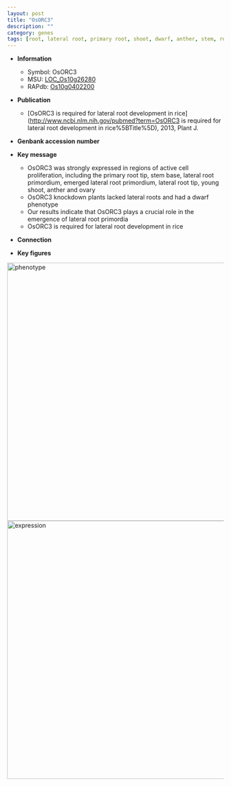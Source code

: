 ```yaml
---
layout: post
title: "OsORC3"
description: ""
category: genes
tags: [root, lateral root, primary root, shoot, dwarf, anther, stem, root development]
---
```


* **Information**  
    + Symbol: OsORC3  
    + MSU: [LOC_Os10g26280](http://rice.plantbiology.msu.edu/cgi-bin/ORF_infopage.cgi?orf=LOC_Os10g26280)  
    + RAPdb: [Os10g0402200](http://rapdb.dna.affrc.go.jp/viewer/gbrowse_details/irgsp1?name=Os10g0402200)  

* **Publication**  
    + [OsORC3 is required for lateral root development in rice](http://www.ncbi.nlm.nih.gov/pubmed?term=OsORC3 is required for lateral root development in rice%5BTitle%5D), 2013, Plant J.

* **Genbank accession number**  

* **Key message**  
    + OsORC3 was strongly expressed in regions of active cell proliferation, including the primary root tip, stem base, lateral root primordium, emerged lateral root primordium, lateral root tip, young shoot, anther and ovary
    + OsORC3 knockdown plants lacked lateral roots and had a dwarf phenotype
    + Our results indicate that OsORC3 plays a crucial role in the emergence of lateral root primordia
    + OsORC3 is required for lateral root development in rice

* **Connection**  

* **Key figures**  
<img src="http://ricencode.github.io/images/OsORC3.pheno.png" alt="phenotype"  style="width: 600px;"/>

<img src="http://ricencode.github.io/images/OsORC3.exp.png" alt="expression"  style="width: 600px;"/>


